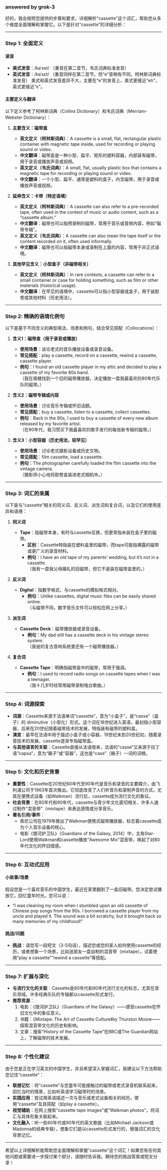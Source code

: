 ### answered by grok-3
好的，我会按照您提供的步骤和要求，详细解析“cassette”这个词汇，帮助您从多个维度全面理解和掌握它。以下是针对“cassette”的详细分析：

---

### Step 1: 全面定义
#### 读音
- **美式发音**：/kəˈset/ （重音在第二音节，韦氏词典标准发音）
- **英式发音**：/kəˈsɛt/ （重音同样在第二音节，但“e”音稍有不同，柯林斯词典标准发音）
美式和英式发音差异不大，主要在“e”的发音上，美式更接近“eh”，英式更接近“ɛ”。

#### 主要定义与翻译
以下定义参考了柯林斯词典（Collins Dictionary）和韦氏词典（Merriam-Webster Dictionary）：

1. **主要含义：磁带盒**
   - **英文定义（柯林斯词典）**：A cassette is a small, flat, rectangular plastic container with magnetic tape inside, used for recording or playing sound or video.
   - **中文翻译**：磁带盒是一种小型、扁平、矩形的塑料容器，内部装有磁带，用于录音或播放声音或视频。
   - **英文定义（韦氏词典）**：A small, flat, usually plastic box that contains a magnetic tape for recording or playing sound or video.
   - **中文翻译**：一个小型、扁平、通常是塑料的盒子，内含磁带，用于录音或播放声音或视频。

2. **延伸含义：卡带（特定语境）**
   - **英文定义（柯林斯词典）**：A cassette can also refer to a pre-recorded tape, often used in the context of music or audio content, such as a “cassette album.”
   - **中文翻译**：磁带也可以指预录制的磁带，常用于音乐或音频内容，例如“磁带专辑”。
   - **英文定义（韦氏词典）**：A cassette can also mean the tape itself or the content recorded on it, often used informally.
   - **中文翻译**：磁带也可以指磁带本身或录制在上面的内容，常用于非正式语境。

3. **其他罕见含义：小型盒子（非磁带相关）**
   - **英文定义（柯林斯词典）**：In rare contexts, a cassette can refer to a small container or case for holding something, such as film or other materials (historical usage).
   - **中文翻译**：在罕见的语境中，cassette可以指小型容器或盒子，用于装胶卷或其他材料（历史用法）。

---

### Step 2: 精确的语境化例句
以下是基于不同含义的典型用法、场景和例句，结合常见搭配（Collocations）：

1. **含义1：磁带盒（用于录音或播放）**
   - **使用场景**：谈论老式的音乐播放设备或录音设备。
   - **常见搭配**：play a cassette, record on a cassette, rewind a cassette, cassette player.
   - **例句**：I found an old cassette player in my attic and decided to play a cassette of my favorite 80s band.  
     （我在阁楼找到一个旧的磁带播放器，决定播放一盘我最喜欢的80年代乐队的磁带。）

2. **含义2：磁带专辑或内容**
   - **使用场景**：讨论音乐专辑或怀旧话题。
   - **常见搭配**：buy a cassette, listen to a cassette, collect cassettes.
   - **例句**：Back in the 90s, I used to buy a cassette of every new album released by my favorite artist.  
     （在90年代，我习惯买下我最喜欢的歌手发行的每张新专辑的磁带。）

3. **含义3：小型容器（历史用法，较罕见）**
   - **使用场景**：讨论老式摄影设备或历史文物。
   - **常见搭配**：film cassette, load a cassette.
   - **例句**：The photographer carefully loaded the film cassette into the vintage camera.  
     （摄影师小心地将胶卷盒装进老式相机中。）

---

### Step 3: 词汇的亲属
以下是与“cassette”相关的同义词、反义词、派生词和复合词，以及它们的使用差异和语境：

1. **同义词**
   - **Tape**：指磁带本身，有时与cassette互换，但更常指未装在盒子里的磁带。
     - **区别**：Cassette特指装在塑料盒里的磁带，而tape可能指裸露的磁带或更广义的录音材料。
     - **例句**：I have an old tape of my parents’ wedding, but it’s not in a cassette.  
       （我有一盘我父母婚礼的旧磁带，但它不是装在磁带盒里的。）

2. **反义词**
   - **Digital**：指数字格式，与cassette的模拟格式相对。
     - **例句**：Unlike cassettes, digital music files can be easily shared online.  
       （与磁带不同，数字音乐文件可以轻松在网上分享。）

3. **派生词**
   - **Cassette Deck**：磁带播放器或录音设备。
     - **例句**：My dad still has a cassette deck in his vintage stereo system.  
       （我爸的复古音响系统里还有一个磁带播放器。）

4. **复合词**
   - **Cassette Tape**：明确指磁带盒中的磁带，常用于强调。
     - **例句**：I used to record radio songs on cassette tapes when I was a teenager.  
       （我十几岁时经常用磁带录制电台歌曲。）

---

### Step 4: 词源探索
- **词源**：Cassette来源于法语单词“cassette”，意为“小盒子”，是“casse”（盒子）的 diminutive（小型化）形式。这个词在18世纪进入英语，最初指小型容器，后来在20世纪随着磁带技术的发展，特指装有磁带的塑料盒。
- **演变**：最早在法语中用于描述小盒子或小容器，19世纪末到20世纪初，随着录音技术的发展，cassette逐渐专指磁带盒。
- **与其他语言的关联**：Cassette直接从法语借来，法语的“casse”又来源于拉丁语“capsa”，意为“箱子”或“容器”，这也是“case”（箱子）一词的词根。

---

### Step 5: 文化和历史背景
- **重要性**：Cassette在20世纪60年代至90年代是音乐和录音的主要媒介，由飞利浦公司于1963年首次推出。它彻底改变了人们听音乐和录制声音的方式，尤其在便携式设备（如Walkman）流行后，cassette成为流行文化的象征。
- **社会背景**：在80年代和90年代，cassette与青少年文化密切相关，许多人通过制作“混音带”（mixtape）来表达感情或分享音乐。
- **著名引用/事件**：
  - 索尼公司在1979年推出了Walkman便携式磁带播放器，标志着cassette成为个人音乐设备的核心。
  - 电影《银河护卫队》（Guardians of the Galaxy, 2014）中，主角Star-Lord使用Walkman和cassette播放“Awesome Mix”混音带，唤起了对80年代文化的怀旧情感。

---

### Step 6: 互动式应用
#### 小故事/场景
假设您是一个喜欢音乐的中国学生，最近在家里翻到了一盒旧磁带。您决定尝试播放它，回忆童年时光。您可以说：
- “I was cleaning my room when I stumbled upon an old cassette of Chinese pop songs from the 90s. I borrowed a cassette player from my uncle and played it. The sound was a bit scratchy, but it brought back so many memories of my childhood!”

#### 挑战/问题
- **挑战**：请您写一段短文（3-5句话），描述您或您的家人如何使用cassette的经历，或者想象一个场景，比如送朋友一盘自制的混音带（mixtape）。试着使用“play a cassette”“rewind a cassette”等搭配。

---

### Step 7: 扩展与深化
- **与流行文化的关联**：Cassette是80年代和90年代流行文化的标志，尤其在音乐领域。许多经典乐队的专辑都以cassette形式发行。
- **推荐资源**：
  1. 电影：《银河护卫队》（Guardians of the Galaxy）——感受cassette在怀旧文化中的象征意义。
  2. 书籍：《Mixtape: The Art of Cassette Culture》by Thurston Moore——探索混音带文化的历史和影响。
  3. 文章：搜索“History of the Cassette Tape”在BBC或The Guardian网站上，了解磁带的技术发展。

---

### Step 8: 个性化建议
由于您是正在学习英文的中国学生，并且希望深入掌握词汇，我建议以下方法帮助您记住“cassette”：
- **联想记忆**：将“cassette”与您童年可能接触过的磁带或老式录音机联系起来，回忆当时的情景，比如听英语学习磁带时的场景。
- **实践应用**：尝试用英语描述一次与音乐或老式设备相关的经历，使用“cassette”及其搭配（如play a cassette）。
- **视觉辅助**：在网上搜索“cassette tape images”或“Walkman photos”，将词汇与具体形象关联起来。
- **文化融入**：听一些80年代或90年代的英文歌曲（比如Michael Jackson或Madonna的经典专辑），想象它们是以cassette形式发行的，增强词汇的文化背景记忆。

---

希望以上详细解析能帮助您全面理解和掌握“cassette”这个词汇！如果您有任何其他问题或需要进一步探讨某个部分，请随时告诉我。期待您的挑战答案或短文分享！